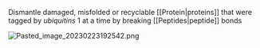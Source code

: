 Dismantle damaged, misfolded or recyclable \[\[Protein|proteins]] that were tagged by *ubiquitins* 1 at a time by breaking \[\[Peptides|peptide]] bonds

![Pasted\_image\_20230223192542.png](pasted_image_20230223192542.png)
